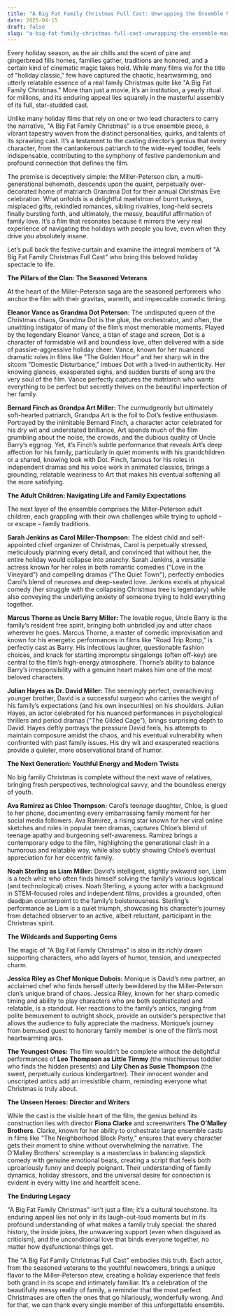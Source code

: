```yaml
---
title: "A Big Fat Family Christmas Full Cast: Unwrapping the Ensemble Magic of the Holiday’s Most Beloved Spectacle"
date: 2025-04-15
draft: false
slug: "a-big-fat-family-christmas-full-cast-unwrapping-the-ensemble-magic-of-the-holidays-most-beloved-spectacle" 
---
```


Every holiday season, as the air chills and the scent of pine and gingerbread fills homes, families gather, traditions are honored, and a certain kind of cinematic magic takes hold. While many films vie for the title of "holiday classic," few have captured the chaotic, heartwarming, and utterly relatable essence of a real family Christmas quite like "A Big Fat Family Christmas." More than just a movie, it’s an institution, a yearly ritual for millions, and its enduring appeal lies squarely in the masterful assembly of its full, star-studded cast.

Unlike many holiday films that rely on one or two lead characters to carry the narrative, "A Big Fat Family Christmas" is a true ensemble piece, a vibrant tapestry woven from the distinct personalities, quirks, and talents of its sprawling cast. It’s a testament to the casting director’s genius that every character, from the cantankerous patriarch to the wide-eyed toddler, feels indispensable, contributing to the symphony of festive pandemonium and profound connection that defines the film.

The premise is deceptively simple: the Miller-Peterson clan, a multi-generational behemoth, descends upon the quaint, perpetually over-decorated home of matriarch Grandma Dot for their annual Christmas Eve celebration. What unfolds is a delightful maelstrom of burnt turkeys, misplaced gifts, rekindled romances, sibling rivalries, long-held secrets finally bursting forth, and ultimately, the messy, beautiful affirmation of family love. It’s a film that resonates because it mirrors the very real experience of navigating the holidays with people you love, even when they drive you absolutely insane.

Let’s pull back the festive curtain and examine the integral members of "A Big Fat Family Christmas Full Cast" who bring this beloved holiday spectacle to life.

**The Pillars of the Clan: The Seasoned Veterans**

At the heart of the Miller-Peterson saga are the seasoned performers who anchor the film with their gravitas, warmth, and impeccable comedic timing.

**Eleanor Vance as Grandma Dot Peterson:** The undisputed queen of the Christmas chaos, Grandma Dot is the glue, the orchestrator, and often, the unwitting instigator of many of the film’s most memorable moments. Played by the legendary Eleanor Vance, a titan of stage and screen, Dot is a character of formidable will and boundless love, often delivered with a side of passive-aggressive holiday cheer. Vance, known for her nuanced dramatic roles in films like "The Golden Hour" and her sharp wit in the sitcom "Domestic Disturbance," imbues Dot with a lived-in authenticity. Her knowing glances, exasperated sighs, and sudden bursts of song are the very soul of the film. Vance perfectly captures the matriarch who wants everything to be perfect but secretly thrives on the beautiful imperfection of her family.

**Bernard Finch as Grandpa Art Miller:** The curmudgeonly but ultimately soft-hearted patriarch, Grandpa Art is the foil to Dot’s festive enthusiasm. Portrayed by the inimitable Bernard Finch, a character actor celebrated for his dry wit and understated brilliance, Art spends much of the film grumbling about the noise, the crowds, and the dubious quality of Uncle Barry’s eggnog. Yet, it’s Finch’s subtle performance that reveals Art’s deep affection for his family, particularly in quiet moments with his grandchildren or a shared, knowing look with Dot. Finch, famous for his roles in independent dramas and his voice work in animated classics, brings a grounding, relatable weariness to Art that makes his eventual softening all the more satisfying.

**The Adult Children: Navigating Life and Family Expectations**

The next layer of the ensemble comprises the Miller-Peterson adult children, each grappling with their own challenges while trying to uphold – or escape – family traditions.

**Sarah Jenkins as Carol Miller-Thompson:** The eldest child and self-appointed chief organizer of Christmas, Carol is perpetually stressed, meticulously planning every detail, and convinced that without her, the entire holiday would collapse into anarchy. Sarah Jenkins, a versatile actress known for her roles in both romantic comedies ("Love in the Vineyard") and compelling dramas ("The Quiet Town"), perfectly embodies Carol’s blend of neuroses and deep-seated love. Jenkins excels at physical comedy (her struggle with the collapsing Christmas tree is legendary) while also conveying the underlying anxiety of someone trying to hold everything together.

**Marcus Thorne as Uncle Barry Miller:** The lovable rogue, Uncle Barry is the family’s resident free spirit, bringing both unbridled joy and utter chaos wherever he goes. Marcus Thorne, a master of comedic improvisation and known for his energetic performances in films like "Road Trip Romp," is perfectly cast as Barry. His infectious laughter, questionable fashion choices, and knack for starting impromptu singalongs (often off-key) are central to the film’s high-energy atmosphere. Thorne’s ability to balance Barry’s irresponsibility with a genuine heart makes him one of the most beloved characters.

**Julian Hayes as Dr. David Miller:** The seemingly perfect, overachieving younger brother, David is a successful surgeon who carries the weight of his family’s expectations (and his own insecurities) on his shoulders. Julian Hayes, an actor celebrated for his nuanced performances in psychological thrillers and period dramas ("The Gilded Cage"), brings surprising depth to David. Hayes deftly portrays the pressure David feels, his attempts to maintain composure amidst the chaos, and his eventual vulnerability when confronted with past family issues. His dry wit and exasperated reactions provide a quieter, more observational brand of humor.

**The Next Generation: Youthful Energy and Modern Twists**

No big family Christmas is complete without the next wave of relatives, bringing fresh perspectives, technological savvy, and the boundless energy of youth.

**Ava Ramirez as Chloe Thompson:** Carol’s teenage daughter, Chloe, is glued to her phone, documenting every embarrassing family moment for her social media followers. Ava Ramirez, a rising star known for her viral online sketches and roles in popular teen dramas, captures Chloe’s blend of teenage apathy and burgeoning self-awareness. Ramirez brings a contemporary edge to the film, highlighting the generational clash in a humorous and relatable way, while also subtly showing Chloe’s eventual appreciation for her eccentric family.

**Noah Sterling as Liam Miller:** David’s intelligent, slightly awkward son, Liam is a tech whiz who often finds himself solving the family’s various logistical (and technological) crises. Noah Sterling, a young actor with a background in STEM-focused roles and independent films, provides a grounded, often deadpan counterpoint to the family’s boisterousness. Sterling’s performance as Liam is a quiet triumph, showcasing his character’s journey from detached observer to an active, albeit reluctant, participant in the Christmas spirit.

**The Wildcards and Supporting Gems**

The magic of "A Big Fat Family Christmas" is also in its richly drawn supporting characters, who add layers of humor, tension, and unexpected charm.

**Jessica Riley as Chef Monique Dubois:** Monique is David’s new partner, an acclaimed chef who finds herself utterly bewildered by the Miller-Peterson clan’s unique brand of chaos. Jessica Riley, known for her sharp comedic timing and ability to play characters who are both sophisticated and relatable, is a standout. Her reactions to the family’s antics, ranging from polite bemusement to outright shock, provide an outsider’s perspective that allows the audience to fully appreciate the madness. Monique’s journey from bemused guest to honorary family member is one of the film’s most heartwarming arcs.

**The Youngest Ones:** The film wouldn’t be complete without the delightful performances of **Leo Thompson as Little Timmy** (the mischievous toddler who finds the hidden presents) and **Lily Chen as Susie Thompson** (the sweet, perpetually curious kindergartner). Their innocent wonder and unscripted antics add an irresistible charm, reminding everyone what Christmas is truly about.

**The Unseen Heroes: Director and Writers**

While the cast is the visible heart of the film, the genius behind its construction lies with director **Fiona Clarke** and screenwriters **The O’Malley Brothers**. Clarke, known for her ability to orchestrate large ensemble casts in films like "The Neighborhood Block Party," ensures that every character gets their moment to shine without overwhelming the narrative. The O’Malley Brothers’ screenplay is a masterclass in balancing slapstick comedy with genuine emotional beats, creating a script that feels both uproariously funny and deeply poignant. Their understanding of family dynamics, holiday stressors, and the universal desire for connection is evident in every witty line and heartfelt scene.

**The Enduring Legacy**

"A Big Fat Family Christmas" isn’t just a film; it’s a cultural touchstone. Its enduring appeal lies not only in its laugh-out-loud moments but in its profound understanding of what makes a family truly special: the shared history, the inside jokes, the unwavering support (even when disguised as criticism), and the unconditional love that binds everyone together, no matter how dysfunctional things get.

The "A Big Fat Family Christmas Full Cast" embodies this truth. Each actor, from the seasoned veterans to the youthful newcomers, brings a unique flavor to the Miller-Peterson stew, creating a holiday experience that feels both grand in its scope and intimately familiar. It’s a celebration of the beautifully messy reality of family, a reminder that the most perfect Christmases are often the ones that go hilariously, wonderfully wrong. And for that, we can thank every single member of this unforgettable ensemble.
